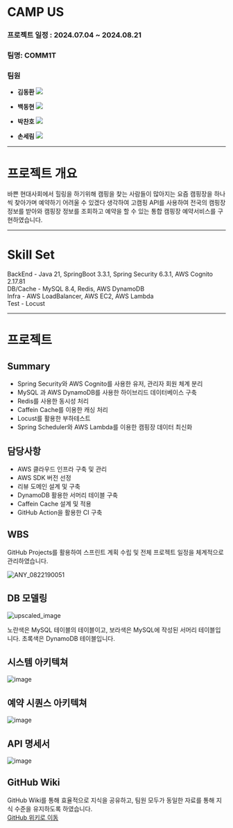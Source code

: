 # CAMP US 

### 프로젝트 일정 : 2024.07.04 ~ 2024.08.21

### 팀명: COMM1T
 
### 팀원
 
- **김동환** 
[<img src="https://img.shields.io/badge/Github-Link-181717?logo=Github">](https://github.com/antmrhdqn)
  
- **백동현**
[<img src="https://img.shields.io/badge/Github-Link-181717?logo=Github">](https://github.com/dongh810)

- **박찬호**
[<img src="https://img.shields.io/badge/Github-Link-181717?logo=Github">](https://github.com/Yuharee)

- **손세림**
[<img src="https://img.shields.io/badge/Github-Link-181717?logo=Github">](https://github.com/bucky1005)


---

# 프로젝트 개요

바쁜 현대사회에서 힐링을 하기위해 캠핑을 찾는 사람들이 많아지는 요즘 캠핑장을 하나씩 찾아가며 예약하기 어려울 수 있겠다 생각하여 
고캠핑 API를 사용하여 전국의 캠핑장 정보를 받아와 캠핑장 정보를 조회하고 예약을 할 수 있는 통합 캠핑장 예약서비스를 구현하였습니다.

---

# Skill Set
BackEnd - Java 21, SpringBoot 3.3.1, Spring Security 6.3.1, AWS Cognito 2.17.81  
DB/Cache - MySQL 8.4, Redis, AWS DynamoDB  
Infra - AWS LoadBalancer, AWS EC2, AWS Lambda  
Test - Locust

---



# 프로젝트

## Summary
- Spring Security와 AWS Cognito를 사용한 유저, 관리자 회원 체계 분리  
- MySQL 과 AWS DynamoDB를 사용한 하이브리드 데이터베이스 구축  
- Redis를 사용한 동시성 처리  
- Caffein Cache를 이용한 캐싱 처리  
- Locust를 활용한 부하테스트  
- Spring Scheduler와 AWS Lambda를 이용한 캠핑장 데이터 최신화  

## 담당사항
- AWS 클라우드 인프라 구축 및 관리
- AWS SDK 버전 선정
- 리뷰 도메인 설계 및 구축
- DynamoDB 활용한 서머리 테이블 구축
- Caffein Cache 설계 및 적용
- GitHub Action을 활용한 CI 구축

## WBS
GitHub Projects를 활용하여 스프린트 계획 수립 및 전체 프로젝트 일정을 체계적으로 관리하였습니다.  

![ANY_0822190051](https://github.com/user-attachments/assets/3ec386ee-4864-4e84-92ca-7bba6fc07984)  

## DB 모델링

![upscaled_image](https://github.com/user-attachments/assets/35838876-2387-499c-a295-f996d87a1353)

노란색은 MySQL 테이블의 테이블이고, 보라색은 MySQL에 작성된 서머리 테이블입니다.
초록색은 DynamoDB 테이블입니다.

## 시스템 아키텍쳐
![image](https://github.com/user-attachments/assets/a1bc41f8-a38a-484c-bd25-d56ba5c99f33)

## 예약 시퀀스 아키텍쳐
![image](https://github.com/user-attachments/assets/2cb6c313-8597-45ee-b098-0e0772e0a942)


## API 명세서
![image](https://github.com/user-attachments/assets/29656bfc-81dd-430b-bdac-f6cb875aa8f8)

## GitHub Wiki
 GitHub Wiki를 통해 효율적으로 지식을 공유하고, 팀원 모두가 동일한 자료를 통해 지식 수준을 유지하도록 하였습니다.  
[GitHub 위키로 이동](https://github.com/1COMM1T/Camp_us/wiki)

